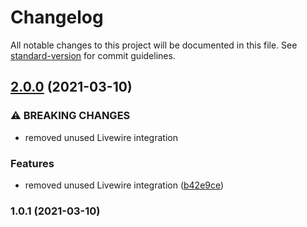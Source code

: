 # Changelog

All notable changes to this project will be documented in this file. See [standard-version](https://github.com/conventional-changelog/standard-version) for commit guidelines.

## [2.0.0](https://github.com/riteable/larawire/compare/v1.0.1...v2.0.0) (2021-03-10)


### ⚠ BREAKING CHANGES

* removed unused Livewire integration

### Features

* removed unused Livewire integration ([b42e9ce](https://github.com/riteable/larawire/commit/b42e9cee4980ffe782e27edfdb988b124850f128))

### 1.0.1 (2021-03-10)
